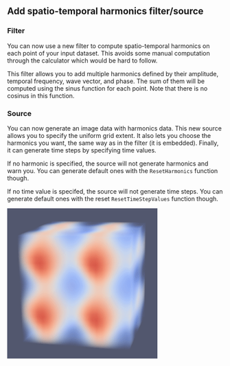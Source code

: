 ## Add spatio-temporal harmonics filter/source

### Filter

You can now use a new filter to compute spatio-temporal
harmonics on each point of your input dataset. This avoids
some manual computation through the calculator which would
be hard to follow.

This filter allows you to add multiple harmonics defined
by their amplitude, temporal frequency, wave vector, and
phase. The sum of them will be computed using the sinus
function for each point. Note that there is no cosinus in
this function.

### Source

You can now generate an image data with harmonics data.
This new source allows you to specify the uniform grid
extent. It also lets you choose the harmonics you want,
the same way as in the filter (it is embedded). Finally,
it can generate time steps by specifying time values.

If no harmonic is specified, the source will not generate
harmonics and warn you. You can generate default ones
with the `ResetHarmonics` function though.

If no time value is specifed, the source will not
generate time steps. You can generate default ones with
the reset `ResetTimeStepValues` function though.

![Default Harmonics Source](harmonics-source.gif)
